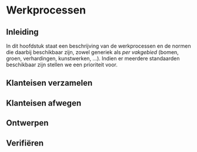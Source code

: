 # Werkprocessen


## Inleiding 
In dit hoofdstuk staat een beschrijving van de werkprocessen en de normen die daarbij beschikbaar zijn, zowel generiek als *per vakgebied* (bomen, groen, verhardingen, kunstwerken, ...). Indien er meerdere standaarden beschikbaar zijn stellen we een prioriteit voor.




## Klanteisen verzamelen


## Klanteisen afwegen



## Ontwerpen



## Verifiëren
